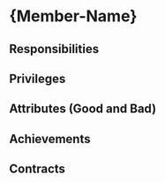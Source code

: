# {Member-Name}

## Responsibilities

## Privileges

## Attributes (Good and Bad) 

## Achievements

## Contracts
